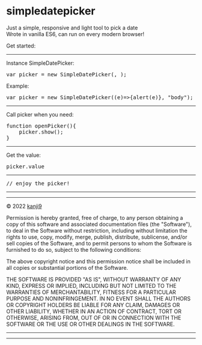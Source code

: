 # simpledatepicker
Just a simple, responsive and light tool to pick a date
<br/>Wrote in vanilla ES6, can run on every modern browser!

Get started:
<hr/>

Instance SimpleDatePicker:
<pre>
var picker = new SimpleDatePicker(<Callback>, <FatherElement>);
</pre>

Example:
<pre>
var picker = new SimpleDatePicker((e)=>{alert(e)}, "body");
</pre>

<hr/>

Call picker when you need:
<pre>
function openPicker(){
    picker.show();
}
</pre>

<hr/>

Get the value:
<pre>
picker.value
</pre>

<hr/>

<pre>
// enjoy the picker!
</pre>

<hr/>
<hr/>
© 2022 <a href="https://github.com/kanji9">kanji9</a>

Permission is hereby granted, free of charge, to any person
obtaining a copy of this software and associated documentation
files (the "Software"), to deal in the Software without
restriction, including without limitation the rights to use,
copy, modify, merge, publish, distribute, sublicense, and/or sell
copies of the Software, and to permit persons to whom the
Software is furnished to do so, subject to the following
conditions:

The above copyright notice and this permission notice shall be
included in all copies or substantial portions of the Software.

THE SOFTWARE IS PROVIDED "AS IS", WITHOUT WARRANTY OF ANY KIND,
EXPRESS OR IMPLIED, INCLUDING BUT NOT LIMITED TO THE WARRANTIES
OF MERCHANTABILITY, FITNESS FOR A PARTICULAR PURPOSE AND
NONINFRINGEMENT. IN NO EVENT SHALL THE AUTHORS OR COPYRIGHT
HOLDERS BE LIABLE FOR ANY CLAIM, DAMAGES OR OTHER LIABILITY,
WHETHER IN AN ACTION OF CONTRACT, TORT OR OTHERWISE, ARISING
FROM, OUT OF OR IN CONNECTION WITH THE SOFTWARE OR THE USE OR
OTHER DEALINGS IN THE SOFTWARE.
<hr/>
<hr/>
